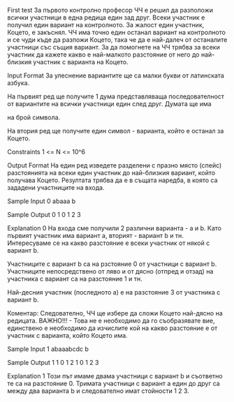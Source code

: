 First test
За първото контролно професор ЧЧ е решил да разположи всички участници в една редица един зад друг. Всеки участник е получил един вариант на контролното. За жалост един участник, Коцето, е закъснял. ЧЧ има точно един останал вариант на контролното и се чуди къде да разпожи Коцето, така че да е най-далеч от останалите участници със същия вариант. За да помогнете на ЧЧ трябва за всеки участник да кажете какво е най-малкото разстояние от него до най-близкия участник с варианта на Коцето.

Input Format
За улеснение вариантите ще са малки букви от латинската азбука.

На първият ред ще получите 1 дума представляваща последователност от вариантите на всички участници един след друг. Думата ще има

на брой символа.

На втория ред ще получите един символ - варианта, който е останал за Коцето.

Constraints
1 <= N <= 10^6

Output Format
На един ред изведете разделени с празно място (спейс) разстоянията на всеки един участник до най-близкия вариант, който получава Коцето. Резултата трябва да е в същата наредба, в която са зададени участниците на входа.

Sample Input 0
abaaa b

Sample Output 0
1 0 1 2 3

Explanation 0
На входа сме получили 2 различни варианта - a и b. Като първият участник има вариант a, вторият - вариант b и тн. Интересуваме се на какво разстояние е всеки участник от някой с вариант b.

Участниците с вариант b са на рзстояние 0 от участници с вариант b. Участниците непосредствено от ляво и от дясно (отпред и отзад) на участника с вариант са на разстояние 1 и тн.

Най-десния участник (последното a) е на разстояние 3 от участника с вариант b.

Коментар: Следователно, ЧЧ ще избере да сложи Коцето най-дясно на редицата. ВАЖНО!!! - Това не е необходимо да го съобразявате вие, единствено е необходимо да изчислите кой на какво разстояние е от участник с варианта, който Коцето има.

Sample Input 1
abaaabcdc b

Sample Output 1
1 0 1 2 1 0 1 2 3

Explanation 1
Този път имаме двама участници с вариант b и съответно те са на разстояние 0. Тримата участници с вариант a един до друг са между два варианта b и следователно имат стойности 1 2 3.

